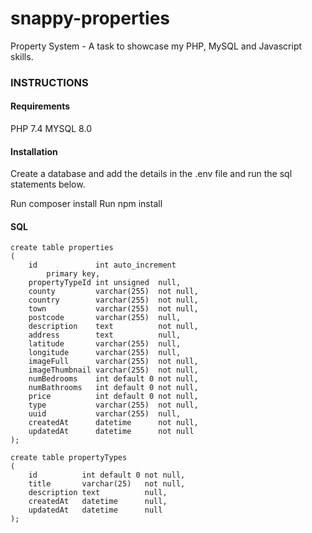 # snappy-properties
Property System - A task to showcase my PHP, MySQL and Javascript skills.

### INSTRUCTIONS

#### Requirements
PHP 7.4
MYSQL 8.0

#### Installation
Create a database and add the details in the .env file and run the sql statements below.

Run composer install
Run npm install


#### SQL

```
create table properties
(
    id             int auto_increment
        primary key,
    propertyTypeId int unsigned  null,
    county         varchar(255)  not null,
    country        varchar(255)  not null,
    town           varchar(255)  not null,
    postcode       varchar(255)  null,
    description    text          not null,
    address        text          null,
    latitude       varchar(255)  null,
    longitude      varchar(255)  null,
    imageFull      varchar(255)  not null,
    imageThumbnail varchar(255)  not null,
    numBedrooms    int default 0 not null,
    numBathrooms   int default 0 not null,
    price          int default 0 not null,
    type           varchar(255)  not null,
    uuid           varchar(255)  null,
    createdAt      datetime      not null,
    updatedAt      datetime      not null
);
```
```
create table propertyTypes
(
    id          int default 0 not null,
    title       varchar(25)   not null,
    description text          null,
    createdAt   datetime      null,
    updatedAt   datetime      null
);
```

